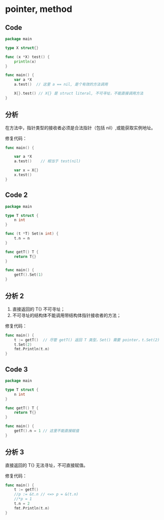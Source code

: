 # pointer, method

## Code
```go
package main

type X struct{}

func (x *X) test() {
	println(x)
}

func main() {
	var a *X
	a.test()  // 这里 a == nil, 是个有效的方法调用

	X{}.test() // X{} 是 struct literal, 不可寻址，不能直接调用方法
}
```

## 分析
在方法中，指针类型的接收者必须是合法指针（包括 nil）,或能获取实例地址。

修复代码：
```go
func main() {

    var a *X
    a.test()    // 相当于 test(nil)

    var x = X{}
    x.test()
}
```

## Code 2
```go
package main

type T struct {
	n int
}

func (t *T) Set(n int) {
	t.n = n
}

func getT() T {
	return T{}
}

func main() {
	getT().Set(1)
}
```

## 分析 2
1. 直接返回的 T{} 不可寻址；
1. 不可寻址的结构体不能调用带结构体指针接收者的方法；

修复代码：
```go
func main() {
    t := getT()  // 尽管 getT() 返回 T 类型，Set() 需要 pointer，t.Set(2) 有效，因为这里 t 隐性转成 *T 了
    t.Set(2)
    fmt.Println(t.n)
}
```

## Code 3
```go
package main

type T struct {
	n int
}

func getT() T {
	return T{}
}

func main() {
	getT().n = 1 // 这里不能直接赋值
}
```

## 分析 3
直接返回的 T{} 无法寻址，不可直接赋值。

修复代码：
```go
func main() {
	t := getT()
	//p := &t.n // <=> p = &(t.n)
	//*p = 1
	t.n = 2
	fmt.Println(t.n)
}
```